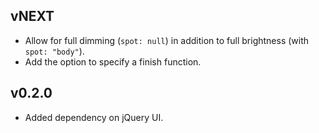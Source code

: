 ## vNEXT

* Allow for full dimming (`spot: null`) in addition to full brightness (with `spot: "body"`).
* Add the option to specify a finish function.

## v0.2.0

* Added dependency on jQuery UI.
